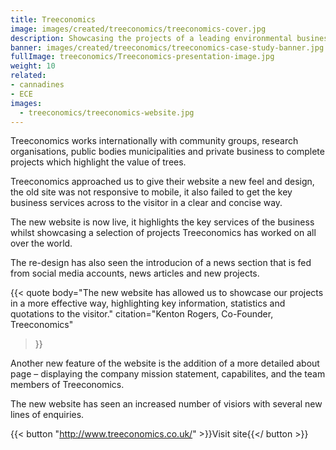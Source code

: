 ```yaml
---
title: Treeconomics
image: images/created/treeconomics/treeconomics-cover.jpg
description: Showcasing the projects of a leading environmental business.
banner: images/created/treeconomics/treeconomics-case-study-banner.jpg
fullImage: treeconomics/Treeconomics-presentation-image.jpg
weight: 10
related:
- cannadines
- ECE
images:
  - treeconomics/treeconomics-website.jpg
---
```


Treeconomics works internationally with community groups, research organisations, public bodies municipalities and private business to complete projects which highlight the value of trees.

Treeconomics approached us to give their website a new feel and design, the old site was not responsive to mobile, it also failed to get the key business services across to the visitor in a clear and concise way.

The new website is now live, it highlights the key services of the business whilst showcasing a selection of projects Treeconomics has worked on all over the world.

The re-design has also seen the introducion of a news section that is fed from social media accounts, news articles and new projects.

{{< quote
	body="The new website has allowed us to showcase our projects in a more effective way, highlighting key information, statistics and quotations to the visitor."
	citation="Kenton Rogers, Co-Founder, Treeconomics"
>}}

Another new feature of the website is the addition of a more detailed about page – displaying the company mission statement, capabilites, and the team members of Treeconomics.

The new website has seen an increased number of visiors with several new lines of enquiries.

{{< button "http://www.treeconomics.co.uk/" >}}Visit site{{</ button >}}
